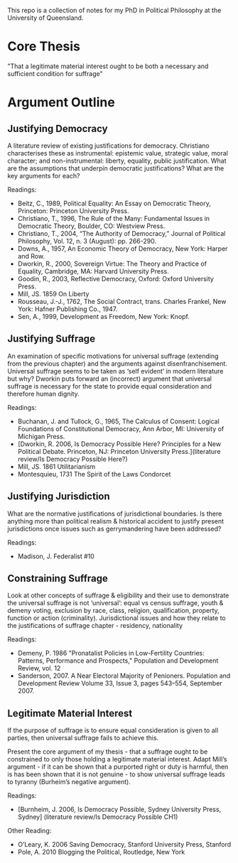 This repo is a collection of notes for my PhD in Political Philosophy at the University of Queensland.

Core Thesis
===========

"That a legitimate material interest ought to be both a necessary and sufficient condition for suffrage"

Argument Outline
================


Justifying Democracy
--------------------

A literature review of existing justifications for democracy.  Christiano characterises these as instrumental: epistemic value, strategic value, moral character; and non-instrumental: liberty, equality, public justification.
What are the assumptions that underpin democratic justifications? What are the key arguments for each?

Readings:
- Beitz, C., 1989, Political Equality: An Essay on Democratic Theory, Princeton: Princeton University Press.
- Christiano, T., 1996, The Rule of the Many: Fundamental Issues in Democratic Theory, Boulder, CO: Westview Press.
- Christiano, T., 2004, “The Authority of Democracy,” Journal of Political Philosophy, Vol. 12, n. 3 (August): pp. 266-290.
- Downs, A., 1957, An Economic Theory of Democracy, New York: Harper and Row.
- Dworkin, R., 2000, Sovereign Virtue: The Theory and Practice of Equality, Cambridge, MA: Harvard University Press.
- Goodin, R., 2003, Reflective Democracy, Oxford: Oxford University Press.
- Mill, JS. 1859 On Liberty
- Rousseau, J.-J., 1762, The Social Contract, trans. Charles Frankel, New York: Hafner Publishing Co., 1947.
- Sen, A., 1999, Development as Freedom, New York: Knopf.


Justifying Suffrage
-------------------

An examination of specific motivations for universal suffrage (extending from the previous chapter) and the arguments against disenfranchisement.  Universal suffrage seems to be taken as ‘self evident’ in modern literature but why?
Dworkin puts forward an (incorrect) argument that universal suffrage is necessary for the state to provide equal consideration and therefore human dignity.

Readings:
* Buchanan, J. and Tullock, G., 1965, The Calculus of Consent: Logical Foundations of Constitutional Democracy, Ann Arbor, MI: University of Michigan Press.
* [Dworkin, R. 2006, Is Democracy Possible Here? Principles for a New Political Debate. Princeton, NJ: Princeton University Press.](literature review/Is Democracy Possible Here?)
* Mill, JS. 1861 Utilitarianism
* Montesquieu, 1731 The Spirit of the Laws
Condorcet

Justifying Jurisdiction
-----------------------

What are the normative justifications of jurisdictional boundaries.  Is there anything more than political realism & historical accident to justify present jurisdictions once issues such as gerrymandering have been addressed?

Readings:
- Madison, J. Federalist #10

Constraining Suffrage
---------------------

Look at other concepts of suffrage & eligibility and their use to demonstrate the universal suffrage is not ‘universal’: equal vs census suffrage, youth & demeny voting, exclusion by race, class, religion, qualification, property, function or action (criminality). Jurisdictional issues and how they relate to the justifications of suffrage chapter - residency, nationality

Readings:
- Demeny, P. 1986 "Pronatalist Policies in Low-Fertility Countries: Patterns, Performance and Prospects," Population and Development Review, vol. 12
- Sanderson, 2007. A Near Electoral Majority of Penioners. Population and Development Review Volume 33, Issue 3, pages 543–554, September 2007.


Legitimate Material Interest
----------------------------

If the purpose of suffrage is to ensure equal consideration is given to all parties, then universal suffrage fails to achieve this.

Present the core argument of my thesis - that a suffrage ought to be constrained to only those holding a legitimate material interest.   Adapt Mill’s argument - if it can be shown that a purported right or duty is harmful, then is has been shown that it is not genuine - to show universal suffrage leads to tyranny (Burheim’s negative argument).

Readings:
- [Burnheim, J. 2006, Is Democracy Possible, Sydney University Press, Sydney] (literature review/Is Democracy Possible CH1)


Other Reading:
- O’Leary, K. 2006 Saving Democracy, Stanford University Press, Stanford
- Pole, A. 2010 Blogging the Political, Routledge, New York
